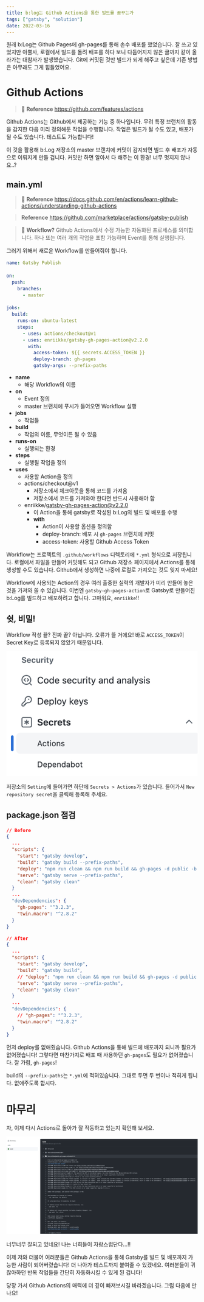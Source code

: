 ```yaml
---
title: b:log는 Github Actions을 통한 빌드를 꿈꾸는가
tags: ["gatsby", "solution"]
date: 2022-03-16
---
```


원래 b:Log는 Github Pages에 gh-pages를 통해 손수 배포를 했었습니다. 잘 쓰고 있었지만 아뿔사, 로컬에서 빌드를 돌려 배포를 하다 보니 다듬어지지 않은 글까지 같이 올라가는 대참사가 발생했습니다. Git에 커밋된 것만 빌드가 되게 해주고 싶은데 기존 방법은 아무래도 그게 힘들었어요.

# Github Actions

> 🔭 **Reference** https://github.com/features/actions

Github Actions는 Github에서 제공하는 기능 중 하나입니다. 무려 특정 브랜치의 활동을 감지한 다음 미리 정의해둔 작업을 수행합니다. 작업은 빌드가 될 수도 있고, 배포가 될 수도 있습니다. 테스트도 가능합니다!

이 것을 활용해 b:Log 저장소의 master 브랜치에 커밋이 감지되면 빌드 후 배포가 자동으로 이뤄지게 만들 겁니다. 커밋만 하면 알아서 다 해주는 이 환경! 너무 멋지지 않나요..?

## main.yml

> 🔭 **Reference** https://docs.github.com/en/actions/learn-github-actions/understanding-github-actions

> **Reference** https://github.com/marketplace/actions/gatsby-publish

> 📘 **Workflow?** Github Actions에서 수정 가능한 자동화된 프로세스를 의미합니다. 하나 또는 여러 개의 작업을 포함 가능하며 Event를 통해 실행됩니다.

그러기 위해서 새로운 Workflow를 만들어줘야 합니다.

```yml
name: Gatsby Publish

on:
  push:
    branches:
      - master

jobs:
  build:
    runs-on: ubuntu-latest
    steps:
      - uses: actions/checkout@v1
      - uses: enriikke/gatsby-gh-pages-action@v2.2.0
        with:
          access-token: ${{ secrets.ACCESS_TOKEN }}
          deploy-branch: gh-pages
          gatsby-args: --prefix-paths
```

- **name**
  - 해당 Workflow의 이름
- **on**
  - Event 정의
  - master 브랜치에 푸시가 들어오면 Workflow 실행
- **jobs**
  - 작업들
- **build**
  - 작업의 이름, 무엇이든 될 수 있음
- **runs-on**
  - 실행되는 환경
- **steps**
  - 실행될 작업을 정의
- **uses**
  - 사용할 Action을 정의
  - actions/checkout@v1
    - 저장소에서 체크아웃을 통해 코드를 가져옴
    - 저장소에서 코드를 가져와야 한다면 반드시 사용해야 함
  - enriikke/gatsby-gh-pages-action@v2.2.0
    - 이 Action을 통해 gatsby로 작성된 b:Log의 빌드 및 배포를 수행
    - **with**
      - Action이 사용할 옵션을 정의함
      - deploy-branch: 배포 시 `gh-pages` 브랜치에 커밋
      - access-token: 사용할 Github Access Token

Workflow는 프로젝트의 `.github/workflows` 디렉토리에 `*.yml` 형식으로 저장됩니다. 로컬에서 파일을 만들어 커밋해도 되고 Github 저장소 페이지에서 Actions를 통해 생성할 수도 있습니다. Github에서 생성하면 나중에 로컬로 가져오는 것도 잊지 마세요!

Workflow에 사용되는 Action의 경우 여러 출중한 실력의 개발자가 미리 만들어 놓은 것을 가져와 쓸 수 있습니다. 이번엔 `gatsby-gh-pages-action`로 Gatsby로 만들어진 b:Log를 빌드하고 배포하려고 합니다. 고마워요, `enriikke`!!

## 쉿, 비밀!

Workflow 작성 끝? 진짜 끝? 아닙니다. 오류가 뜰 거에요! 바로 `ACCESS_TOKEN`이 Secret Key로 등록되지 않았기 때문입니다.

![](2022-03-16-11-06-31.png)

저장소의 `Setting`에 들어가면 하단에 `Secrets > Actions`가 있습니다. 들어가서 `New repository secret`을 클릭해 등록해 주세요.

## package.json 점검

```json
// Before
{
  ...
  "scripts": {
    "start": "gatsby develop",
    "build": "gatsby build --prefix-paths",
    "deploy": "npm run clean && npm run build && gh-pages -d public -b gh-pages",
    "serve": "gatsby serve --prefix-paths",
    "clean": "gatsby clean"
  }
  ...
  "devDependencies": {
    "gh-pages": "^3.2.3",
    "twin.macro": "^2.8.2"
  }
}
```

```json
// After
{
  ...
  "scripts": {
    "start": "gatsby develop",
    "build": "gatsby build",
    // "deploy": "npm run clean && npm run build && gh-pages -d public -b gh-pages",
    "serve": "gatsby serve --prefix-paths",
    "clean": "gatsby clean"
  }
  ...
  "devDependencies": {
    // "gh-pages": "^3.2.3",
    "twin.macro": "^2.8.2"
  }
}
```

먼저 deploy를 없애줬습니다. Github Actions을 통해 빌드에 배포까지 되니까 필요가 없어졌습니다! 그렇다면 마찬가지로 배포 때 사용하던 `gh-pages`도 필요가 없어졌습니다. 잘 가렴, `gh-pages`!

build의 `--prefix-paths`는 `*.yml`에 적혀있습니다. 그대로 두면 두 번이나 적히게 됩니다. 없애주도록 합시다.

# 마무리

자, 이제 다시 Actions로 돌아가 잘 작동하고 있는지 확인해 보세요.

![](2022-03-16-11-33-02.png)

너무너무 잘되고 있네요! 나는 너희들이 자랑스럽단다...!!

이제 저와 더불어 여러분들은 Github Actions을 통해 Gatsby를 빌드 및 배포까지 가능한 사람이 되어버렸습니다! 더 나아가 테스트까지 붙여줄 수 있겠네요. 여러분들이 귀찮아하던 반복 작업들을 간단히 자동화시킬 수 있게 된 겁니다!

당장 가서 Github Actions의 매력에 더 깊이 빠져보시길 바라겠습니다. 그럼 다음에 만나요!

